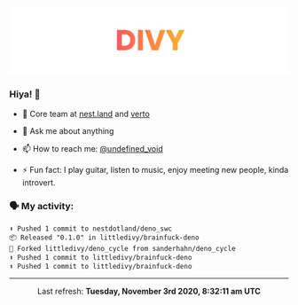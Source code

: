 
![](https://github.com/divy-work/divy-work/raw/master/assets/divy.png)

### Hiya! 👋

- 🔭 Core team at [nest.land](https://github.com/nestdotland/nest.land) and [verto](https://github.com/useverto/verto)

- 💬 Ask me about anything

- 📫 How to reach me: [@undefined_void](https://instagram.com/divy.exe)

- ⚡ Fun fact: I play guitar, listen to music, enjoy meeting new people, kinda introvert.

### 🗣 My activity:

```
⬆️ Pushed 1 commit to nestdotland/deno_swc
📦 Released "0.1.0" in littledivy/brainfuck-deno
🍴 Forked littledivy/deno_cycle from sanderhahn/deno_cycle
⬆️ Pushed 1 commit to littledivy/brainfuck-deno
⬆️ Pushed 1 commit to littledivy/brainfuck-deno
```

------------
<p align="center">Last refresh: <b>Tuesday, November 3rd 2020, 8:32:11 am UTC</b></p>
